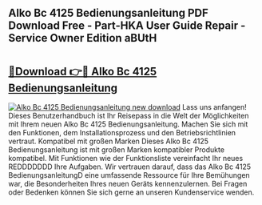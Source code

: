 ## Alko Bc 4125 Bedienungsanleitung PDF Download Free - Part-HKA User Guide Repair - Service Owner Edition aBUtH

# <h2><a href="http://df1sd5.blite.top/?on=Alko+Bc+4125+Bedienungsanleitung">🔗Download 👉🔴 Alko Bc 4125 Bedienungsanleitung</a></h2>

[![Alko Bc 4125 Bedienungsanleitung new download](https://i.imgur.com/lujVjoI.png)](http://df1sd5.blite.top/?on=Alko+Bc+4125+Bedienungsanleitung)
Lass uns anfangen! Dieses Benutzerhandbuch ist Ihr Reisepass in die Welt der Möglichkeiten mit Ihrem neuen Alko Bc 4125 Bedienungsanleitung. Machen Sie sich mit den Funktionen, dem Installationsprozess und den Betriebsrichtlinien vertraut. Kompatibel mit großen Marken Dieses Alko Bc 4125 Bedienungsanleitung ist mit großen Marken kompatibler Produkte kompatibel. Mit Funktionen wie der Funktionsliste vereinfacht Ihr neues REDDDDDDD Ihre Aufgaben. Wir vertrauen darauf, dass das Alko Bc 4125 BedienungsanleitungD eine umfassende Ressource für Ihre Bemühungen war, die Besonderheiten Ihres neuen Geräts kennenzulernen. Bei Fragen oder Bedenken können Sie sich gerne an unseren Kundenservice wenden.
